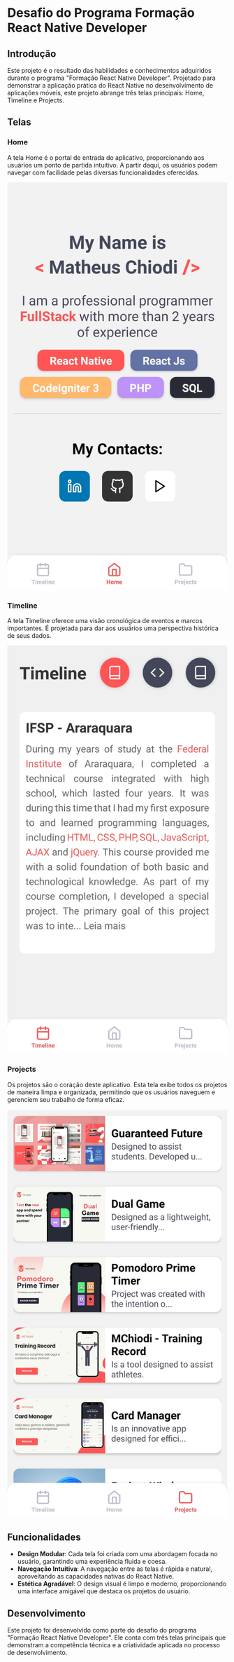 # Desafio do Programa Formação React Native Developer

## Introdução

Este projeto é o resultado das habilidades e conhecimentos adquiridos durante o programa "Formação React Native Developer". Projetado para demonstrar a aplicação prática do React Native no desenvolvimento de aplicações móveis, este projeto abrange três telas principais: Home, Timeline e Projects.

## Telas

### Home
A tela Home é o portal de entrada do aplicativo, proporcionando aos usuários um ponto de partida intuitivo. A partir daqui, os usuários podem navegar com facilidade pelas diversas funcionalidades oferecidas.

![Tela Home](src/assets/Home.jpg)

### Timeline
A tela Timeline oferece uma visão cronológica de eventos e marcos importantes. É projetada para dar aos usuários uma perspectiva histórica de seus dados.

![Tela Timeline](src/assets/Timeline.jpg)

### Projects
Os projetos são o coração deste aplicativo. Esta tela exibe todos os projetos de maneira limpa e organizada, permitindo que os usuários naveguem e gerenciem seu trabalho de forma eficaz.

![Tela Projects](src/assets/Projects.jpg)

## Funcionalidades

- **Design Modular**: Cada tela foi criada com uma abordagem focada no usuário, garantindo uma experiência fluida e coesa.
- **Navegação Intuitiva**: A navegação entre as telas é rápida e natural, aproveitando as capacidades nativas do React Native.
- **Estética Agradável**: O design visual é limpo e moderno, proporcionando uma interface amigável que destaca os projetos do usuário.

## Desenvolvimento

Este projeto foi desenvolvido como parte do desafio do programa "Formação React Native Developer". Ele conta com três telas principais que demonstram a competência técnica e a criatividade aplicada no processo de desenvolvimento.
